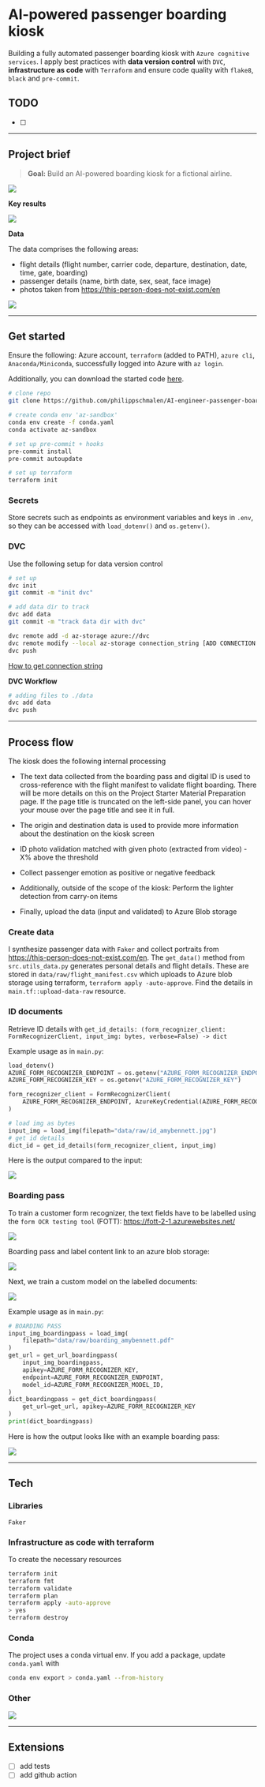 # AI-powered passenger boarding kiosk

Building a fully automated passenger boarding kiosk with `Azure cognitive services`. I apply best practices with **data version control** with `DVC`, **infrastructure as code** with `Terraform` and ensure code quality with `flake8`, `black` and `pre-commit`.

## TODO

- [ ]

---

## Project brief

> **Goal:** Build an AI-powered boarding kiosk for a fictional airline.

![](img/process-overview.png)

**Key results**

![](img/kiosk-outcome.png)

**Data**

The data comprises the following areas:

* flight details (flight number, carrier code, departure, destination, date, time, gate, boarding)
* passenger details (name, birth date, sex, seat, face image)
* photos taken from https://this-person-does-not-exist.com/en

![](img/data-overview.png)

---

## Get started


Ensure the following: Azure account, `terraform` (added to PATH), `azure cli`, `Anaconda/Miniconda`, successfully logged into Azure with `az login`.

Additionally, you can download the started code [here](https://github.com/udacity/cd0461-building-computer-vision-solutions-with-azure-project-starter).


```bash
# clone repo
git clone https://github.com/philippschmalen/AI-engineer-passenger-boarding-kiosk.git

# create conda env 'az-sandbox'
conda env create -f conda.yaml
conda activate az-sandbox

# set up pre-commit + hooks
pre-commit install
pre-commit autoupdate

# set up terraform
terraform init
```


### Secrets

Store secrets such as endpoints as environment variables and keys in `.env`, so they can be accessed with `load_dotenv()` and `os.getenv()`.


### DVC

Use the following setup for data version control

```bash
# set up
dvc init
git commit -m "init dvc"

# add data dir to track
dvc add data
git commit -m "track data dir with dvc"

dvc remote add -d az-storage azure://dvc
dvc remote modify --local az-storage connection_string [ADD CONNECTION STRING]
dvc push
```

[How to get connection string](https://github.com/iterative/dvc/issues/2200)


**DVC Workflow**

```bash
# adding files to ./data
dvc add data
dvc push
```

---


## Process flow

The kiosk does the following internal processing

* The text data collected from the boarding pass and digital ID is used to cross-reference with the flight manifest to validate flight boarding. There will be more details on this on the Project Starter Material Preparation page. If the page title is truncated on the left-side panel, you can hover your mouse over the page title and see it in full.
* The origin and destination data is used to provide more information about the destination on the kiosk screen
* ID photo validation matched with given photo (extracted from video) - X% above the threshold
* Collect passenger emotion as positive or negative feedback

* Additionally, outside of the scope of the kiosk: Perform the lighter detection from carry-on items

* Finally, upload the data (input and validated) to Azure Blob storage

### Create data

I synthesize passenger data with `Faker` and collect portraits from https://this-person-does-not-exist.com/en. The `get_data()` method from `src.utils_data.py` generates personal details and flight details. These are stored in `data/raw/flight_manifest.csv` which uploads to Azure blob storage using terraform, `terraform apply -auto-approve`. Find the details in `main.tf::upload-data-raw` resource.



### ID documents

Retrieve ID details with `get_id_details: (form_recognizer_client: FormRecognizerClient, input_img: bytes, verbose=False) -> dict`

Example usage as in `main.py`:

```python
load_dotenv()
AZURE_FORM_RECOGNIZER_ENDPOINT = os.getenv("AZURE_FORM_RECOGNIZER_ENDPOINT")
AZURE_FORM_RECOGNIZER_KEY = os.getenv("AZURE_FORM_RECOGNIZER_KEY")

form_recognizer_client = FormRecognizerClient(
    AZURE_FORM_RECOGNIZER_ENDPOINT, AzureKeyCredential(AZURE_FORM_RECOGNIZER_KEY)
)

# load img as bytes
input_img = load_img(filepath="data/raw/id_amybennett.jpg")
# get id details
dict_id = get_id_details(form_recognizer_client, input_img)
```

Here is the output compared to the input:

![](img/id_formrecognizer_match.png)


### Boarding pass

To train a customer form recognizer, the text fields have to be labelled using the `form OCR testing tool` (FOTT): https://fott-2-1.azurewebsites.net/

![](img/az-fr-boarding-labelling.png)

Boarding pass and label content link to an azure blob storage:

![](az-fr-boarding-data-upload)

Next, we train a custom model on the labelled documents:

![](img/az-fr-boarding-model-trained.png)

Example usage as in `main.py`:

```python
# BOARDING PASS
input_img_boardingpass = load_img(
    filepath="data/raw/boarding_amybennett.pdf"
)
get_url = get_url_boardingpass(
    input_img_boardingpass,
    apikey=AZURE_FORM_RECOGNIZER_KEY,
    endpoint=AZURE_FORM_RECOGNIZER_ENDPOINT,
    model_id=AZURE_FORM_RECOGNIZER_MODEL_ID,
)
dict_boardingpass = get_dict_boardingpass(
    get_url=get_url, apikey=AZURE_FORM_RECOGNIZER_KEY
)
print(dict_boardingpass)
```

Here is how the output looks like with an example boarding pass:

![](img/boardingpass_formrecognizer_match.png)


---

## Tech

### Libraries

`Faker`

### Infrastructure as code with terraform

To create the necessary resources

```bash
terraform init
terraform fmt
terraform validate
terraform plan
terraform apply -auto-approve
> yes
terraform destroy
```

### Conda

The project uses a conda virtual env. If you add a package, update `conda.yaml` with

```bash
conda env export > conda.yaml --from-history
```



### Other

![](img/az-architecture.png)

---

## Extensions

- [ ] add tests
- [ ] add github action
